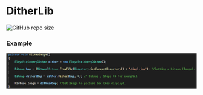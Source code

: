 # DitherLib

![GitHub repo size](https://img.shields.io/github/repo-size/MrOkun/DitherLib?style=flat-square)

### Example

![Alt text](https://raw.githubusercontent.com/MrOkun/DitherLib/main/image.png "Start")

